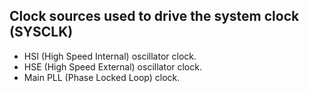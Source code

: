 ## Clock sources used to drive the system clock (SYSCLK)
* HSI (High Speed Internal) oscillator clock.
* HSE (High Speed External) oscillator clock.
* Main PLL (Phase Locked Loop) clock.

